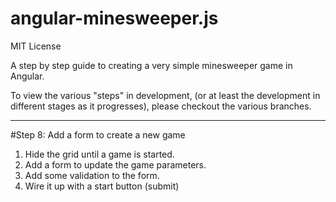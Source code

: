 angular-minesweeper.js
===========================

MIT License

A step by step guide to creating a very simple minesweeper game in Angular.

To view the various "steps" in development, (or at least the development in different stages as it progresses), please
checkout the various branches.

----

#Step 8: Add a form to create a new game

1. Hide the grid until a game is started.
2. Add a form to update the game parameters.
3. Add some validation to the form.
4. Wire it up with a start button (submit)
